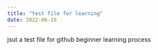 ```yaml
---
title: "test file for learning"
date: 2022-06-16
---
```

jsut a test file for github beginner learning process
